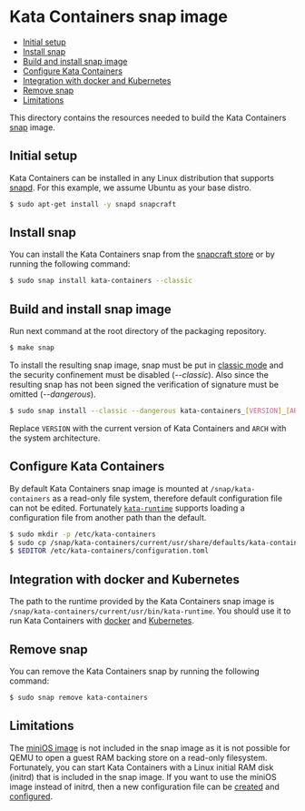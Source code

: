 # Kata Containers snap image

* [Initial setup](#initial-setup)
* [Install snap](#install-snap)
* [Build and install snap image](#build-and-install-snap-image)
* [Configure Kata Containers](#configure-kata-containers)
* [Integration with docker and Kubernetes](#integration-with-docker-and-kubernetes)
* [Remove snap](#remove-snap)
* [Limitations](#limitations)

This directory contains the resources needed to build the Kata Containers
[snap][1] image.

## Initial setup

Kata Containers can be installed in any Linux distribution that supports
[snapd](https://docs.snapcraft.io/installing-snapd). For this example, we
assume Ubuntu as your base distro.
```sh
$ sudo apt-get install -y snapd snapcraft
```

## Install snap

You can install the Kata Containers snap from the [snapcraft store][8] or by running the following command:

```sh
$ sudo snap install kata-containers --classic
```

## Build and install snap image

Run next command at the root directory of the packaging repository.

```sh
$ make snap
```

To install the resulting snap image, snap must be put in [classic mode][3] and the
security confinement must be disabled (*--classic*). Also since the resulting snap
has not been signed the verification of signature must be omitted (*--dangerous*).

```sh
$ sudo snap install --classic --dangerous kata-containers_[VERSION]_[ARCH].snap
```

Replace `VERSION` with the current version of Kata Containers and `ARCH` with
the system architecture.

## Configure Kata Containers

By default Kata Containers snap image is mounted at `/snap/kata-containers` as a
read-only file system, therefore default configuration file can not be edited.
Fortunately [`kata-runtime`][4] supports loading a configuration file from another
path than the default.

```sh
$ sudo mkdir -p /etc/kata-containers
$ sudo cp /snap/kata-containers/current/usr/share/defaults/kata-containers/configuration.toml /etc/kata-containers/
$ $EDITOR /etc/kata-containers/configuration.toml
```

## Integration with docker and Kubernetes

The path to the runtime provided by the Kata Containers snap image is
`/snap/kata-containers/current/usr/bin/kata-runtime`. You should use it to
run Kata Containers with [docker][9] and [Kubernetes][10].

## Remove snap

You can remove the Kata Containers snap by running the following command:

```sh
$ sudo snap remove kata-containers
```

## Limitations

The [miniOS image][2] is not included in the snap image as it is not possible for
QEMU to open a guest RAM backing store on a read-only filesystem. Fortunately,
you can start Kata Containers with a Linux initial RAM disk (initrd) that is
included in the snap image. If you want to use the miniOS image instead of initrd,
then a new configuration file can be [created](#configure-kata-containers)
and [configured][7].

[1]: https://docs.snapcraft.io/snaps/intro
[2]: https://github.com/kata-containers/documentation/blob/master/design/architecture.md#root-filesystem-image
[3]: https://docs.snapcraft.io/reference/confinement#classic
[4]: https://github.com/kata-containers/runtime#configuration
[5]: https://docs.docker.com/engine/reference/commandline/dockerd
[6]: https://github.com/kata-containers/documentation/blob/master/install/docker/ubuntu-docker-install.md
[7]: https://github.com/kata-containers/documentation/blob/master/Developer-Guide.md#configure-to-use-initrd-or-rootfs-image
[8]: https://snapcraft.io/kata-containers
[9]: https://github.com/kata-containers/documentation/blob/master/Developer-Guide.md#run-kata-containers-with-docker
[10]: https://github.com/kata-containers/documentation/blob/master/Developer-Guide.md#run-kata-containers-with-kubernetes
